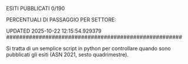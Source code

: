 ESITI PUBBLICATI 0/190 

PERCENTUALI DI PASSAGGIO PER SETTORE:

UPDATED 2025-10-22 12:15:54.929379
###################################################### 

Si tratta di un semplice script in python per controllare quando sono pubblicati gli esiti (ASN 2021, sesto quadrimestre).

